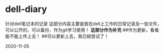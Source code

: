 # dell-diary
针对dell笔记本的记录
这部分内容主要是我在dell上工作的日常记录及一些文件，可以公开的，可以备份，作为git学习使用！
**这部分作为补充**
##作为更新，看看能不能上传上去！
##可以更新上去，我已經尝试了！

2020-11-05

